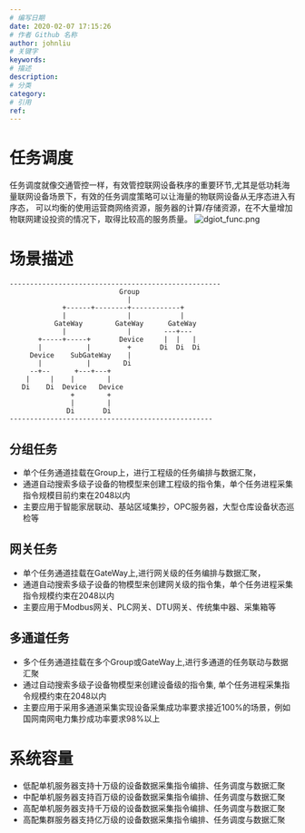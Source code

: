 ```yaml
---
# 编写日期
date: 2020-02-07 17:15:26
# 作者 Github 名称
author: johnliu
# 关键字
keywords:
# 描述
description:
# 分类
category: 
# 引用
ref:
---
```


# 任务调度
 任务调度就像交通管控一样，有效管控联网设备秩序的重要环节,尤其是低功耗海量联网设备场景下，有效的任务调度策略可以让海量的物联网设备从无序态进入有序态，
 可以均衡的使用运营商网络资源，服务器的计算/存储资源，在不大量增加物联网建设投资的情况下，取得比较高的服务质量。
![dgiot_func.png](http://dgiot-1253666439.cos.ap-shanghai-fsi.myqcloud.com/shuwa_tech/zh/backend/dgiot/dgiot_func.png)

# 场景描述

```
----------------------------------------------------                                   
                           Group                   
	                         |                 
	         +------+--------+------------+          
	         |               |            |   
	       GateWay        GateWay      GateWay  
	         |               |        ---+---     
	   +-----+-----+       Device     |  |   |
	   |           |         +       Di  Di  Di
	 Device    SubGateWay    |            
	   |           |        Di            
	 --+--      +---+---+              
	|     |    |        |              
   Di    Di  Device   Device 
               +        +
               |        |  
              Di       Di   
--------------------------------------------------  
```   
## 分组任务
 + 单个任务通道挂载在Group上，进行工程级的任务编排与数据汇聚，
 + 通道自动搜索多级子设备的物模型来创建工程级的指令集，单个任务进程采集指令规模目前约束在2048以内
 + 主要应用于智能家居联动、基站区域集抄，OPC服务器，大型仓库设备状态巡检等
 
## 网关任务
 + 单个任务通道挂载在GateWay上,进行网关级的任务编排与数据汇聚，
 + 通道自动搜索多级子设备的物模型来创建网关级的指令集，单个任务进程采集指令规模约束在2048以内
 + 主要应用于Modbus网关、PLC网关、DTU网关、传统集中器、采集箱等
 
## 多通道任务
 + 多个任务通道挂载在多个Group或GateWay上,进行多通道的任务联动与数据汇聚
 + 通过自动搜索多级子设备物模型来创建设备级的指令集, 单个任务进程采集指令规模约束在2048以内
 + 主要应用于采用多通道采集实现设备采集成功率要求接近100%的场景，例如国网南网电力集抄成功率要求98%以上
 
 # 系统容量
  + 低配单机服务器支持十万级的设备数据采集指令编排、任务调度与数据汇聚
  + 中配单机服务器支持百万级的设备数据采集指令编排、任务调度与数据汇聚
  + 高配单机服务器支持千万级的设备数据采集指令编排、任务调度与数据汇聚
  + 高配集群服务器支持亿万级的设备数据采集指令编排、任务调度与数据汇聚
  